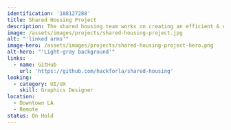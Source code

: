 ```yaml
---
identification: '188127288'
title: Shared Housing Project
description: The shared housing team works on creating an efficient & effective solution for matching multiple individuals who experience homelessness as potential co-tenants, and placing the matched individuals in suitable shared housing units.
image: /assets/images/projects/shared-housing-project.jpg
alt: "'linked arms'"
image-hero: /assets/images/projects/shared-housing-project-hero.png
alt-hero: "'Light-gray background'"
links:
  - name: GitHub
    url: 'https://github.com/hackforla/shared-housing'
looking: 
  - category: UI/UX
    skill: Graphics Designer
location: 
  - Downtown LA
  - Remote
status: On Hold
---
```

